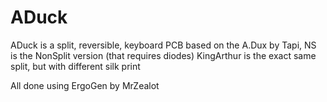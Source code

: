 # ADuck
ADuck is a split, reversible, keyboard PCB based on the A.Dux by Tapi,
NS is the NonSplit version (that requires diodes)
KingArthur is the exact same split, but with different silk print


All done using ErgoGen by MrZealot
